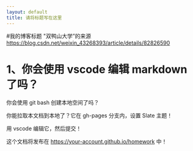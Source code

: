 ```yaml
---
layout: default
title: 请将标题写在这里
---
```


#我的博客标题  "双鸭山大学”的来源
https://blog.csdn.net/weixin_43268393/article/details/82826590
# 1、你会使用 vscode 编辑 markdown 了吗？

你会使用 git bash 创建本地空间了吗？

你能拉取本文档到本地了？它在 gh-pages 分支内，设置 Slate 主题！

用 vscode 编辑它，然后提交！

这个文档将发布在 https://your-account.github.io/homework 中！